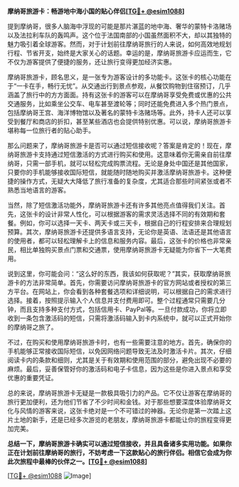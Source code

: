 **摩纳哥旅游卡：畅游地中海小国的贴心伴侣[[TG💪+ @esim1088](https://t.me/s/esim1088)]**

提到摩纳哥，很多人脑海中浮现的可能是那片湛蓝的地中海、奢华的蒙特卡洛赌场以及法拉利车队的轰鸣声。这个位于法国南部的小国虽然面积不大，却以其独特的魅力吸引着全球游客。然而，对于计划前往摩纳哥旅行的人来说，如何高效地规划行程、节省开支，始终是大家关心的话题。幸运的是，摩纳哥旅游卡应运而生，它不仅为游客提供了便捷的服务，还让旅行变得更加经济实惠。

摩纳哥旅游卡，顾名思义，是一张专为游客设计的多功能卡。这张卡的核心功能在于“一卡在手，畅行无忧”。从交通出行到景点参观，从餐饮购物到住宿预订，几乎涵盖了旅行中的方方面面。持有这张卡的游客可以在摩纳哥享受免费或优惠的公共交通服务，比如乘坐公交车、电车甚至渡轮等；同时还能免费进入多个热门景点，包括摩纳哥王宫、海洋博物馆以及著名的蒙特卡洛赌场等。此外，持卡人还可以享受到餐厅和商店的折扣，甚至某些酒店也会提供特别优惠。可以说，摩纳哥旅游卡堪称每一位旅行者的贴心助手。

那么问题来了，摩纳哥旅游卡是否可以通过短信接收呢？答案是肯定的！现在，摩纳哥旅游卡支持通过短信激活的方式进行购买和使用。这意味着你无需亲自前往摩纳哥，只需一部手机，就可以轻松完成购票流程。无论是身处中国还是其他国家，只要你的手机能够接收国际短信，就能随时随地购买并激活摩纳哥旅游卡。这种便捷的操作方式，无疑大大降低了旅行准备的复杂度，尤其适合那些时间紧张或者不熟悉当地语言的游客。

当然，除了短信激活功能外，摩纳哥旅游卡还有许多其他亮点值得我们关注。首先，这张卡的设计非常人性化，可以根据游客的需求灵活选择不同的有效期和套餐。例如，你可以选择一天卡、两天卡或三天卡，根据自己的行程安排来合理规划预算。其次，摩纳哥旅游卡还提供多语言支持，无论你是英语、法语还是其他语言的使用者，都可以轻松理解卡上的信息和服务内容。最后，这张卡的价格也非常亲民，相比单独购买景点门票和交通票，使用摩纳哥旅游卡无疑能为你省下一大笔费用。

说到这里，你可能会问：“这么好的东西，我该如何获取呢？”其实，获取摩纳哥旅游卡的方法非常简单。首先，你需要访问摩纳哥旅游卡的官方网站或者授权的第三方平台。在网站上，你会看到各种套餐选项和详细说明，可以根据自己的需求进行选择。接着，按照提示输入个人信息并支付费用即可。整个过程通常只需要几分钟，而且支持多种支付方式，包括信用卡、PayPal等。一旦付款成功，你将立即收到一条包含激活码的短信，只需将激活码输入到卡内系统中，就可以正式开始你的摩纳哥之旅了。

不过，在购买和使用摩纳哥旅游卡时，也有一些需要注意的地方。首先，确保你的手机能够正常接收国际短信，以免因网络问题导致无法及时激活卡片。其次，仔细阅读卡内的条款和细则，尤其是关于有效期和使用范围的部分，避免出现不必要的麻烦。最后，妥善保管好你的激活码和电子卡信息，因为这些是你进入景点和享受优惠的重要凭证。

总的来说，摩纳哥旅游卡无疑是一款极具吸引力的产品。它不仅让游客在摩纳哥的旅行更加便利，还为他们节省了不少时间和金钱。对于那些想要深度体验摩纳哥文化与风情的游客来说，这张卡绝对是一个不可错过的神器。无论你是第一次踏上这片土地的新手，还是已经多次游览的老朋友，摩纳哥旅游卡都能让你的旅程变得更加完美。

**总结一下，摩纳哥旅游卡确实可以通过短信接收，并且具备诸多实用功能。如果你正在计划前往摩纳哥的旅行，不妨考虑一下这款贴心的旅行伴侣。相信它会成为你此次旅程中最棒的伙伴之一。[[TG💪+ @esim1088](https://t.me/s/esim1088)]**

[[TG💪+ @esim1088](https://t.me/s/esim1088) ![Image](https://i.postimg.cc/4NQfJmqS/Snipaste-2025-05-13-00-14-12.png)]